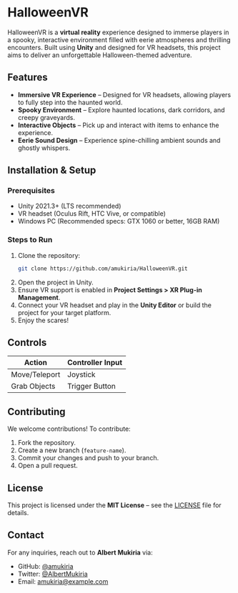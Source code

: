 # HalloweenVR

HalloweenVR is a **virtual reality** experience designed to immerse players in a spooky, interactive environment filled with eerie atmospheres and thrilling encounters. Built using **Unity** and designed for VR headsets, this project aims to deliver an unforgettable Halloween-themed adventure.

## Features
- **Immersive VR Experience** – Designed for VR headsets, allowing players to fully step into the haunted world.
- **Spooky Environment** – Explore haunted locations, dark corridors, and creepy graveyards.
- **Interactive Objects** – Pick up and interact with items to enhance the experience.
- **Eerie Sound Design** – Experience spine-chilling ambient sounds and ghostly whispers.

## Installation & Setup
### Prerequisites
- Unity 2021.3+ (LTS recommended)
- VR headset (Oculus Rift, HTC Vive, or compatible)
- Windows PC (Recommended specs: GTX 1060 or better, 16GB RAM)

### Steps to Run
1. Clone the repository:
   ```bash
   git clone https://github.com/amukiria/HalloweenVR.git
   ```
2. Open the project in Unity.
3. Ensure VR support is enabled in **Project Settings > XR Plug-in Management**.
4. Connect your VR headset and play in the **Unity Editor** or build the project for your target platform.
5. Enjoy the scares!

## Controls
| Action          | Controller Input |
|----------------|-----------------|
| Move/Teleport  | Joystick        |
| Grab Objects   | Trigger Button  |

## Contributing
We welcome contributions! To contribute:
1. Fork the repository.
2. Create a new branch (`feature-name`).
3. Commit your changes and push to your branch.
4. Open a pull request.

## License
This project is licensed under the **MIT License** – see the [LICENSE](LICENSE) file for details.

## Contact
For any inquiries, reach out to **Albert Mukiria** via:
- GitHub: [@amukiria](https://github.com/amukiria)
- Twitter: [@AlbertMukiria](https://twitter.com/AlbertMukiria)
- Email: amukiria@example.com

